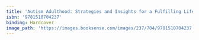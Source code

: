 ```yaml
---
title: 'Autism Adulthood: Strategies and Insights for a Fulfilling Life'
isbn: '9781510704237'
binding: Hardcover
image_path: 'https://images.booksense.com/images/237/704/9781510704237.jpg'
---
```



